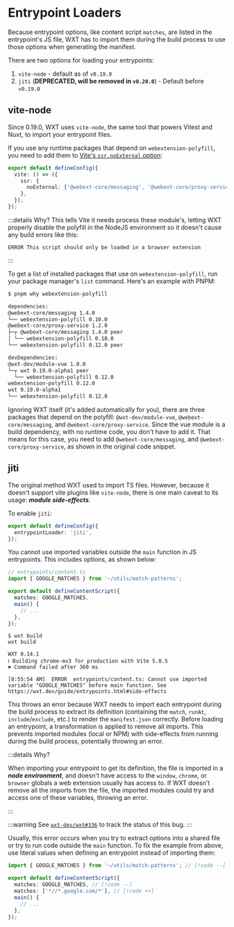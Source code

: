 # Entrypoint Loaders

Because entrypoint options, like content script `matches`, are listed in the entrypoint's JS file, WXT has to import them during the build process to use those options when generating the manifest.

There are two options for loading your entrypoints:

1. `vite-node` - default as of `v0.19.0`
2. `jiti` (**DEPRECATED, will be removed in `v0.20.0`**) - Default before `v0.19.0`

## vite-node

Since 0.19.0, WXT uses `vite-node`, the same tool that powers Vitest and Nuxt, to import your entrypoint files.

If you use any runtime packages that depend on `webextension-polyfill`, you need to add them to [Vite's `ssr.noExternal` option](https://vitejs.dev/config/ssr-options#ssr-noexternal):

```ts
export default defineConfig({
  vite: () => ({
    ssr: {
      noExternal: ['@webext-core/messaging', '@webext-core/proxy-service'],
    },
  }),
});
```

:::details Why?
This tells Vite it needs process these module's, letting WXT properly disable the polyfill in the NodeJS environment so it doesn't cause any build errors like this:

```
ERROR This script should only be loaded in a browser extension
```

:::

To get a list of installed packages that use on `webextension-polyfill`, run your package manager's `list` command. Here's an example with PNPM:

```sh
$ pnpm why webextension-polyfill

dependencies:
@webext-core/messaging 1.4.0
└── webextension-polyfill 0.10.0
@webext-core/proxy-service 1.2.0
├─┬ @webext-core/messaging 1.4.0 peer
│ └── webextension-polyfill 0.10.0
└── webextension-polyfill 0.12.0 peer

devDependencies:
@wxt-dev/module-vue 1.0.0
└─┬ wxt 0.19.0-alpha1 peer
  └── webextension-polyfill 0.12.0
webextension-polyfill 0.12.0
wxt 0.19.0-alpha1
└── webextension-polyfill 0.12.0
```

Ignoring WXT itself (it's added automatically for you), there are three packages that depend on the polyfill: `@wxt-dev/module-vue`, `@webext-core/messaging`, and `@webext-core/proxy-service`. Since the vue module is a build dependency, with no runtime code, you don't have to add it. That means for this case, you need to add `@webext-core/messaging`, and `@webext-core/proxy-service`, as shown in the original code snippet.

## jiti

The original method WXT used to import TS files. However, because it doesn't support vite plugins like `vite-node`, there is one main caveat to its usage: **_module side-effects_**.

To enable `jiti`:

```ts
export default defineConfig({
  entrypointLoader: 'jiti',
});
```

You cannot use imported variables outside the `main` function in JS entrypoints. This includes options, as shown below:

```ts
// entrypoints/content.ts
import { GOOGLE_MATCHES } from '~/utils/match-patterns';

export default defineContentScript({
  matches: GOOGLE_MATCHES,
  main() {
    // ...
  },
});
```

```
$ wxt build
wxt build

WXT 0.14.1
ℹ Building chrome-mv3 for production with Vite 5.0.5
✖ Command failed after 360 ms

[8:55:54 AM]  ERROR  entrypoints/content.ts: Cannot use imported variable "GOOGLE_MATCHES" before main function. See https://wxt.dev/guide/entrypoints.html#side-effects
```

This throws an error because WXT needs to import each entrypoint during the build process to extract its definition (containing the `match`, `runAt`, `include`/`exclude`, etc.) to render the `manifest.json` correctly. Before loading an entrypoint, a transformation is applied to remove all imports. This prevents imported modules (local or NPM) with side-effects from running during the build process, potentially throwing an error.

:::details Why?

When importing your entrypoint to get its definition, the file is imported in a **_node environment_**, and doesn't have access to the `window`, `chrome`, or `browser` globals a web extension usually has access to. If WXT doesn't remove all the imports from the file, the imported modules could try and access one of these variables, throwing an error.

:::

:::warning
See [`wxt-dev/wxt#336`](https://github.com/wxt-dev/wxt/issues/336) to track the status of this bug.
:::

Usually, this error occurs when you try to extract options into a shared file or try to run code outside the `main` function. To fix the example from above, use literal values when defining an entrypoint instead of importing them:

```ts
import { GOOGLE_MATCHES } from '~/utils/match-patterns'; // [!code --]

export default defineContentScript({
  matches: GOOGLE_MATCHES, // [!code --]
  matches: ['*//*.google.com/*'], // [!code ++]
  main() {
    // ...
  },
});
```
